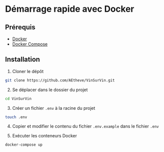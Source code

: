 # Démarrage rapide avec Docker
## Prérequis
- [Docker](https://docs.docker.com/get-docker/)
- [Docker Compose](https://docs.docker.com/compose/install/)
## Installation
1. Cloner le dépôt
```bash
git clone https://github.com/AEtheve/VinSurVin.git
```

2. Se déplacer dans le dossier du projet
```bash
cd VinSurVin
```

3. Créer un fichier `.env` à la racine du projet
```bash
touch .env
```

4. Copier et modifier le contenu du fichier `.env.example` dans le fichier `.env`

5. Exécuter les conteneurs Docker
```bash
docker-compose up
```

